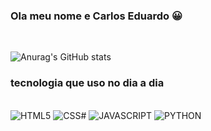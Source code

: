 ### Ola meu nome e Carlos Eduardo 😀
<br>

![Anurag's GitHub stats](https://github-readme-stats.vercel.app/api?username=Carloseduardomelo&show_icons=true&theme=radical)

### tecnologia que uso no dia a dia

<div style='display: inline_block'><br>
    <img alt='HTML5' src='https://img.shields.io/badge/HTML5-E34F26?style=for-the-badge&logo=html5&logoColor=white' />
    <img alt='CSS#' src='https://img.shields.io/badge/CSS3-1572B6?style=for-the-badge&logo=css3&logoColor=white' />
    <img alt='JAVASCRIPT' src='https://img.shields.io/badge/JavaScript-323330?style=for-the-badge&logo=javascript&logoColor=F7DF1E' />
    <img alt='PYTHON' src='https://img.shields.io/badge/Python-14354C?style=for-the-badge&logo=python&logoColor=white' />
</div>
